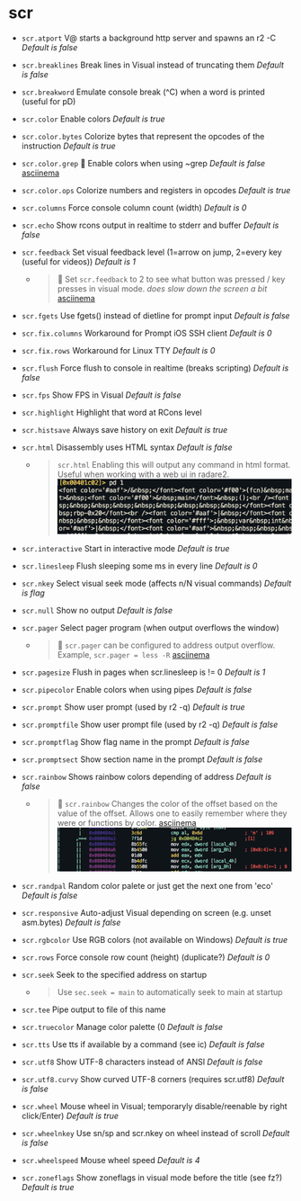<!-- TITLE: scr -->

# scr

- `scr.atport` V@ starts a background http server and spawns an r2 -C _Default is false_
- `scr.breaklines` Break lines in Visual instead of truncating them _Default is false_
- `scr.breakword` Emulate console break (^C) when a word is printed (useful for pD)
- `scr.color` Enable colors _Default is true_
- `scr.color.bytes` Colorize bytes that represent the opcodes of the instruction _Default is true_
- `scr.color.grep` 🚀 Enable colors when using ~grep _Default is false_ [asciinema](https://asciinema.org/a/qh30rqONvLV2WDLRmuZjwnDNm)
- `scr.color.ops` Colorize numbers and registers in opcodes _Default is true_
- `scr.columns` Force console column count (width) _Default is 0_
- `scr.echo` Show rcons output in realtime to stderr and buffer _Default is false_
- `scr.feedback` Set visual feedback level (1=arrow on jump, 2=every key (useful for videos)) _Default is 1_
	- > 🚀 Set `scr.feedback` to 2 to see what button was pressed / key presses in visual mode. _does slow down the screen a bit_ [asciinema](https://asciinema.org/a/Jep3mJKIWTAWwldZ4Nwct3UAc)
- `scr.fgets` Use fgets() instead of dietline for prompt input _Default is false_
- `scr.fix.columns` Workaround for Prompt iOS SSH client _Default is 0_
- `scr.fix.rows` Workaround for Linux TTY _Default is 0_
- `scr.flush` Force flush to console in realtime (breaks scripting) _Default is false_
- `scr.fps` Show FPS in Visual _Default is false_
- `scr.highlight` Highlight that word at RCons level
- `scr.histsave` Always save history on exit _Default is true_
- `scr.html` Disassembly uses HTML syntax _Default is false_
	- > `scr.html` Enabling this will output any command in html format. Useful when working with a web ui in radare2.
		![](/uploads/small-e/scr-html.png)
- `scr.interactive` Start in interactive mode _Default is true_
- `scr.linesleep` Flush sleeping some ms in every line _Default is 0_
- `scr.nkey` Select visual seek mode (affects n/N visual commands) _Default is flag_
- `scr.null` Show no output _Default is false_
- `scr.pager` Select pager program (when output overflows the window)
	- > 🚀 `scr.pager` can be configured to address output overflow. Example, `scr.pager = less -R` [asciinema](https://asciinema.org/a/A1JPpRTjLOhKbJeVAHtrGxy3J)
- `scr.pagesize` Flush in pages when scr.linesleep is != 0 _Default is 1_
- `scr.pipecolor` Enable colors when using pipes _Default is false_
- `scr.prompt` Show user prompt (used by r2 -q) _Default is true_
- `scr.promptfile` Show user prompt file (used by r2 -q) _Default is false_
- `scr.promptflag` Show flag name in the prompt _Default is false_
- `scr.promptsect` Show section name in the prompt _Default is false_
- `scr.rainbow` Shows rainbow colors depending of address _Default is false_
  - > 🚀 `scr.rainbow` Changes the color of the offset based on the value of the offset. Allows one to easily remember where they were or functions by color. [asciinema](https://asciinema.org/a/isswUcNtyFP4pFujVlZXMpz9Z)
    ![](/uploads/small-e/rainbow.png)

- `scr.randpal` Random color palete or just get the next one from 'eco' _Default is false_
- `scr.responsive` Auto-adjust Visual depending on screen (e.g. unset asm.bytes) _Default is false_
- `scr.rgbcolor` Use RGB colors (not available on Windows) _Default is true_
- `scr.rows` Force console row count (height) (duplicate?) _Default is 0_
- `scr.seek` Seek to the specified address on startup
	- > Use `sec.seek = main` to automatically seek to main at startup
- `scr.tee` Pipe output to file of this name
- `scr.truecolor` Manage color palette (0 _Default is false_
- `scr.tts` Use tts if available by a command (see ic) _Default is false_
- `scr.utf8` Show UTF-8 characters instead of ANSI _Default is false_
- `scr.utf8.curvy` Show curved UTF-8 corners (requires scr.utf8) _Default is false_
- `scr.wheel` Mouse wheel in Visual; temporaryly disable/reenable by right click/Enter) _Default is true_
- `scr.wheelnkey` Use sn/sp and scr.nkey on wheel instead of scroll _Default is false_
- `scr.wheelspeed` Mouse wheel speed _Default is 4_
- `scr.zoneflags` Show zoneflags in visual mode before the title (see fz?) _Default is true_

<p hidden>scr.atport scr.breaklines scr.breakword scr.color scr.color.bytes scr.color.ops scr.columns scr.echo scr.feedback scr.fgets scr.fix.columns scr.fix.rows scr.flush scr.fps scr.highlight scr.histsave scr.html scr.interactive scr.linesleep scr.nkey scr.null scr.pager scr.pagesize scr.pipecolor scr.prompt scr.promptfile scr.promptflag scr.promptsect scr.rainbow scr.randpal scr.responsive scr.rgbcolor scr.rows scr.seek scr.tee scr.truecolor scr.tts scr.utf8 scr.utf8.curvy scr.wheel scr.wheelnkey scr.wheelspeed scr.zoneflags</p>
